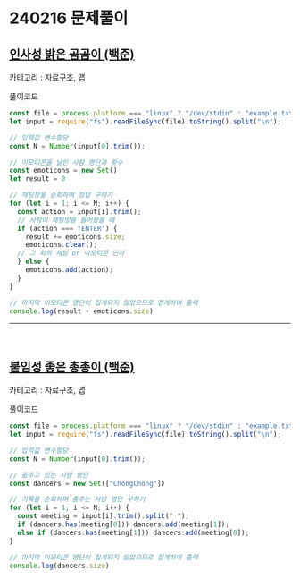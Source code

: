 # 240216 문제풀이

## [인사성 밝은 곰곰이 (백준)](https://www.acmicpc.net/problem/25192)

카테고리 : 자료구조, 맵

풀이코드
```js
const file = process.platform === "linux" ? "/dev/stdin" : "example.txt";
let input = require("fs").readFileSync(file).toString().split("\n");

// 입력값 변수할당
const N = Number(input[0].trim());

// 이모티콘을 날린 사람 명단과 횟수
const emoticons = new Set()
let result = 0

// 채팅창을 순회하며 정답 구하기
for (let i = 1; i <= N; i++) {
  const action = input[i].trim();
  // 사람이 채팅방을 들어왔을 때
  if (action === "ENTER") {
    result += emoticons.size;
    emoticons.clear();
  // 그 외의 채팅 or 이모티콘 인사
  } else {
    emoticons.add(action);
  }
}

// 마지막 이모티콘 명단이 집계되지 않았으므로 집계하여 출력
console.log(result + emoticons.size)
```

<hr><br>

## [붙임성 좋은 총총이 (백준)](https://www.acmicpc.net/problem/26069)

카테고리 : 자료구조, 맵

풀이코드
```js
const file = process.platform === "linux" ? "/dev/stdin" : "example.txt";
let input = require("fs").readFileSync(file).toString().split("\n");

// 입력값 변수할당
const N = Number(input[0].trim());

// 춤추고 있는 사람 명단
const dancers = new Set(["ChongChong"])

// 기록을 순회하며 춤추는 사람 명단 구하기
for (let i = 1; i <= N; i++) {
  const meeting = input[i].trim().split(" ");
  if (dancers.has(meeting[0])) dancers.add(meeting[1]);
  else if (dancers.has(meeting[1])) dancers.add(meeting[0]);
}

// 마지막 이모티콘 명단이 집계되지 않았으므로 집계하여 출력
console.log(dancers.size)
```